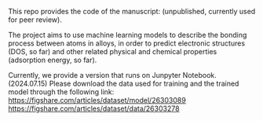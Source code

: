 This repo provides the code of the manuscript: (unpublished, currently used for peer review).

The project aims to use machine learning models to describe the bonding process between atoms in alloys, in order to predict electronic structures (DOS, so far) and other related physical and chemical properties (adsorption energy, so far).

Currently, we provide a version that runs on Junpyter Notebook. (2024.07.15)
Please download the data used for training and the trained model through the following link:
https://figshare.com/articles/dataset/model/26303089
https://figshare.com/articles/dataset/data/26303278

